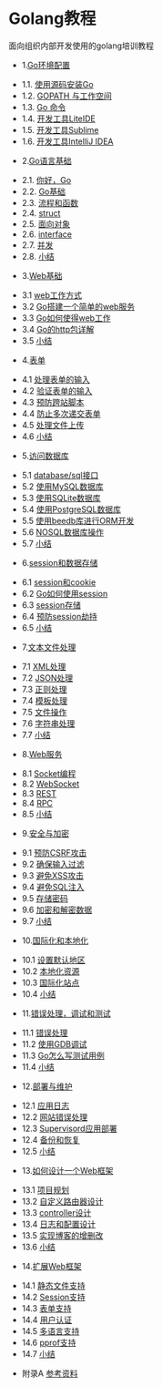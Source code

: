 # Golang教程

面向组织内部开发使用的golang培训教程


* 1.[Go环境配置](01.0.md)
 - 1.1. [使用源码安装Go](01.1.md)
 - 1.2. [GOPATH 与工作空间](01.2.md)
 - 1.3. [Go 命令](01.3.md)
 - 1.4. [开发工具LiteIDE](01.4.md)
 - 1.5. [开发工具Sublime](01.5.md)
 - 1.6. [开发工具IntelliJ IDEA](01.6.md)
* 2.[Go语言基础](02.0.md)
 - 2.1. [你好，Go](02.1.md)
 - 2.2. [Go基础](02.2.md)
 - 2.3. [流程和函数](02.3.md)
 - 2.4. [struct](02.4.md)
 - 2.5. [面向对象](02.5.md)
 - 2.6. [interface](02.6.md)
 - 2.7. [并发](02.7.md)
 - 2.8. [小结](02.8.md)
* 3.[Web基础](03.0.md)
 - 3.1 [web工作方式](03.1.md)
 - 3.2 [Go搭建一个简单的web服务](03.2.md)
 - 3.3 [Go如何使得web工作](03.3.md)
 - 3.4 [Go的http包详解](03.4.md)
 - 3.5 [小结](03.5.md)
* 4.[表单](04.0.md)
 - 4.1 [处理表单的输入](04.1.md)
 - 4.2 [验证表单的输入](04.2.md)
 - 4.3 [预防跨站脚本](04.3.md)
 - 4.4 [防止多次递交表单](04.4.md)
 - 4.5 [处理文件上传](04.5.md)
 - 4.6 [小结](04.6.md)
* 5.[访问数据库](05.0.md)
 - 5.1 [database/sql接口](05.1.md)
 - 5.2 [使用MySQL数据库](05.2.md)
 - 5.3 [使用SQLite数据库](05.3.md)
 - 5.4 [使用PostgreSQL数据库](05.4.md)
 - 5.5 [使用beedb库进行ORM开发](05.5.md)
 - 5.6 [NOSQL数据库操作](05.6.md)
 - 5.7 [小结](05.7.md)
* 6.[session和数据存储](06.0.md)
 - 6.1 [session和cookie](06.1.md)
 - 6.2 [Go如何使用session](06.2.md)
 - 6.3 [session存储](06.3.md)
 - 6.4 [预防session劫持](06.4.md) 
 - 6.5 [小结](06.5.md)
* 7.[文本文件处理](07.0.md)
 - 7.1 [XML处理](07.1.md)
 - 7.2 [JSON处理](07.2.md) 
 - 7.3 [正则处理](07.3.md)
 - 7.4 [模板处理](07.4.md)
 - 7.5 [文件操作](07.5.md)
 - 7.6 [字符串处理](07.6.md)
 - 7.7 [小结](07.7.md)
* 8.[Web服务](08.0.md)
 - 8.1 [Socket编程](08.1.md)
 - 8.2 [WebSocket](08.2.md)
 - 8.3 [REST](08.3.md)
 - 8.4 [RPC](08.4.md)
 - 8.5 [小结](08.5.md)
* 9.[安全与加密](09.0.md)
 - 9.1 [预防CSRF攻击](09.1.md)
 - 9.2 [确保输入过滤](09.2.md)
 - 9.3 [避免XSS攻击](09.3.md)
 - 9.4 [避免SQL注入](09.4.md)
 - 9.5 [存储密码](09.5.md)
 - 9.6 [加密和解密数据](09.6.md)
 - 9.7 [小结](09.7.md)
* 10.[国际化和本地化](10.0.md) 
 - 10.1 [设置默认地区](10.1.md)
 - 10.2 [本地化资源](10.2.md)
 - 10.3 [国际化站点](10.3.md)
 - 10.4 [小结](10.4.md)
* 11.[错误处理，调试和测试](11.0.md)
 - 11.1 [错误处理](11.1.md)
 - 11.2 [使用GDB调试](11.2.md)
 - 11.3 [Go怎么写测试用例](11.3.md)
 - 11.4 [小结](11.4.md)
* 12.[部署与维护](12.0.md)
 - 12.1 [应用日志](12.1.md)
 - 12.2 [网站错误处理](12.2.md)
 - 12.3 [Supervisord应用部署](12.3.md)
 - 12.4 [备份和恢复](12.4.md)
 - 12.5 [小结](12.5.md)
* 13.[如何设计一个Web框架](13.0.md)　
 - 13.1 [项目规划](13.1.md)　
 - 13.2 [自定义路由器设计](13.2.md)
 - 13.3 [controller设计](13.3.md)
 - 13.4 [日志和配置设计](13.4.md)
 - 13.5 [实现博客的增删改](13.5.md)
 - 13.6 [小结](13.6.md)　
* 14.[扩展Web框架](14.0.md)
 - 14.1 [静态文件支持](14.1.md)
 - 14.2 [Session支持](14.2.md)
 - 14.3 [表单支持](14.3.md)
 - 14.4 [用户认证](14.4.md)
 - 14.5 [多语言支持](14.5.md)
 - 14.6 [pprof支持](14.6.md)
 - 14.7 [小结](14.7.md)
* 附录A [参考资料](ref.md)